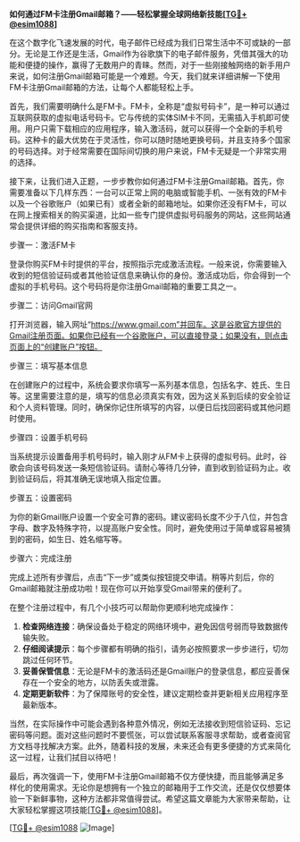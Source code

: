 **如何通过FM卡注册Gmail邮箱？——轻松掌握全球网络新技能[[TG💪+ @esim1088](https://t.me/s/esim1088)]**

在这个数字化飞速发展的时代，电子邮件已经成为我们日常生活中不可或缺的一部分。无论是工作还是生活，Gmail作为谷歌旗下的电子邮件服务，凭借其强大的功能和便捷的操作，赢得了无数用户的青睐。然而，对于一些刚接触网络的新手用户来说，如何注册Gmail邮箱可能是一个难题。今天，我们就来详细讲解一下使用FM卡注册Gmail邮箱的方法，让每个人都能轻松上手。

首先，我们需要明确什么是FM卡。FM卡，全称是“虚拟号码卡”，是一种可以通过互联网获取的虚拟电话号码卡。它与传统的实体SIM卡不同，无需插入手机即可使用。用户只需下载相应的应用程序，输入激活码，就可以获得一个全新的手机号码。这种卡的最大优势在于灵活性，你可以随时随地更换号码，并且支持多个国家的号码选择。对于经常需要在国际间切换的用户来说，FM卡无疑是一个非常实用的选择。

接下来，让我们进入正题，一步步教你如何通过FM卡注册Gmail邮箱。首先，你需要准备以下几样东西：一台可以正常上网的电脑或智能手机、一张有效的FM卡以及一个谷歌账户（如果已有）或者全新的邮箱地址。如果你还没有FM卡，可以在网上搜索相关的购买渠道，比如一些专门提供虚拟号码服务的网站，这些网站通常会提供详细的购买指南和客服支持。

步骤一：激活FM卡

登录你购买FM卡时提供的平台，按照指示完成激活流程。一般来说，你需要输入收到的短信验证码或者其他验证信息来确认你的身份。激活成功后，你会得到一个虚拟的手机号码。这个号码将是你注册Gmail邮箱的重要工具之一。

步骤二：访问Gmail官网

打开浏览器，输入网址“https://www.gmail.com”并回车。这是谷歌官方提供的Gmail注册页面。如果你已经有一个谷歌账户，可以直接登录；如果没有，则点击页面上的“创建账户”按钮。

步骤三：填写基本信息

在创建账户的过程中，系统会要求你填写一系列基本信息，包括名字、姓氏、生日等。这里需要注意的是，填写的信息必须真实有效，因为这关系到后续的安全验证和个人资料管理。同时，确保你记住所填写的内容，以便日后找回密码或其他问题时使用。

步骤四：设置手机号码

当系统提示设置备用手机号码时，输入刚才从FM卡上获得的虚拟号码。此时，谷歌会向该号码发送一条短信验证码。请耐心等待几分钟，直到收到验证码为止。收到验证码后，将其准确无误地填入指定位置。

步骤五：设置密码

为你的新Gmail账户设置一个安全可靠的密码。建议密码长度不少于八位，并包含字母、数字及特殊字符，以提高账户安全性。同时，避免使用过于简单或容易被猜到的密码，如生日、姓名缩写等。

步骤六：完成注册

完成上述所有步骤后，点击“下一步”或类似按钮提交申请。稍等片刻后，你的Gmail邮箱就注册成功啦！现在你可以开始享受Gmail带来的便利了。

在整个注册过程中，有几个小技巧可以帮助你更顺利地完成操作：

1. **检查网络连接**：确保设备处于稳定的网络环境中，避免因信号弱而导致数据传输失败。
2. **仔细阅读提示**：每个步骤都有明确的指引，请务必按照要求一步步进行，切勿跳过任何环节。
3. **妥善保管信息**：无论是FM卡的激活码还是Gmail账户的登录信息，都应妥善保存在一个安全的地方，以防丢失或泄露。
4. **定期更新软件**：为了保障账号的安全性，建议定期检查并更新相关应用程序至最新版本。

当然，在实际操作中可能会遇到各种意外情况，例如无法接收到短信验证码、忘记密码等问题。面对这些问题时不要慌张，可以尝试联系客服寻求帮助，或者查阅官方文档寻找解决方案。此外，随着科技的发展，未来还会有更多便捷的方式来简化这一过程，让我们拭目以待吧！

最后，再次强调一下，使用FM卡注册Gmail邮箱不仅方便快捷，而且能够满足多样化的使用需求。无论你是想拥有一个独立的邮箱用于工作交流，还是仅仅想要体验一下新鲜事物，这种方法都非常值得尝试。希望这篇文章能为大家带来帮助，让大家轻松掌握这项技能[[TG💪+ @esim1088](https://t.me/s/esim1088)]。

[[TG💪+ @esim1088](https://t.me/s/esim1088) ![Image](https://i.postimg.cc/4NQfJmqS/Snipaste-2025-05-13-00-14-12.png)]